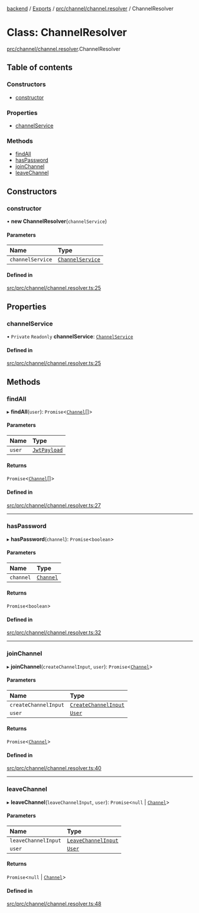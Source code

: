 [backend](../README.md) / [Exports](../modules.md) / [prc/channel/channel.resolver](../modules/prc_channel_channel_resolver.md) / ChannelResolver

# Class: ChannelResolver

[prc/channel/channel.resolver](../modules/prc_channel_channel_resolver.md).ChannelResolver

## Table of contents

### Constructors

- [constructor](prc_channel_channel_resolver.ChannelResolver.md#constructor)

### Properties

- [channelService](prc_channel_channel_resolver.ChannelResolver.md#channelservice)

### Methods

- [findAll](prc_channel_channel_resolver.ChannelResolver.md#findall)
- [hasPassword](prc_channel_channel_resolver.ChannelResolver.md#haspassword)
- [joinChannel](prc_channel_channel_resolver.ChannelResolver.md#joinchannel)
- [leaveChannel](prc_channel_channel_resolver.ChannelResolver.md#leavechannel)

## Constructors

### constructor

• **new ChannelResolver**(`channelService`)

#### Parameters

| Name | Type |
| :------ | :------ |
| `channelService` | [`ChannelService`](prc_channel_channel_service.ChannelService.md) |

#### Defined in

[src/prc/channel/channel.resolver.ts:25](https://github.com/GQDeltex/ft_transcendence/blob/main/backend/src/prc/channel/channel.resolver.ts#L25)

## Properties

### channelService

• `Private` `Readonly` **channelService**: [`ChannelService`](prc_channel_channel_service.ChannelService.md)

#### Defined in

[src/prc/channel/channel.resolver.ts:25](https://github.com/GQDeltex/ft_transcendence/blob/main/backend/src/prc/channel/channel.resolver.ts#L25)

## Methods

### findAll

▸ **findAll**(`user`): `Promise`<[`Channel`](prc_channel_entities_channel_entity.Channel.md)[]\>

#### Parameters

| Name | Type |
| :------ | :------ |
| `user` | [`JwtPayload`](../interfaces/auth_strategy_jwt_strategy.JwtPayload.md) |

#### Returns

`Promise`<[`Channel`](prc_channel_entities_channel_entity.Channel.md)[]\>

#### Defined in

[src/prc/channel/channel.resolver.ts:27](https://github.com/GQDeltex/ft_transcendence/blob/main/backend/src/prc/channel/channel.resolver.ts#L27)

___

### hasPassword

▸ **hasPassword**(`channel`): `Promise`<`boolean`\>

#### Parameters

| Name | Type |
| :------ | :------ |
| `channel` | [`Channel`](prc_channel_entities_channel_entity.Channel.md) |

#### Returns

`Promise`<`boolean`\>

#### Defined in

[src/prc/channel/channel.resolver.ts:32](https://github.com/GQDeltex/ft_transcendence/blob/main/backend/src/prc/channel/channel.resolver.ts#L32)

___

### joinChannel

▸ **joinChannel**(`createChannelInput`, `user`): `Promise`<[`Channel`](prc_channel_entities_channel_entity.Channel.md)\>

#### Parameters

| Name | Type |
| :------ | :------ |
| `createChannelInput` | [`CreateChannelInput`](prc_channel_channel_input.CreateChannelInput.md) |
| `user` | [`User`](users_entities_user_entity.User.md) |

#### Returns

`Promise`<[`Channel`](prc_channel_entities_channel_entity.Channel.md)\>

#### Defined in

[src/prc/channel/channel.resolver.ts:40](https://github.com/GQDeltex/ft_transcendence/blob/main/backend/src/prc/channel/channel.resolver.ts#L40)

___

### leaveChannel

▸ **leaveChannel**(`leaveChannelInput`, `user`): `Promise`<``null`` \| [`Channel`](prc_channel_entities_channel_entity.Channel.md)\>

#### Parameters

| Name | Type |
| :------ | :------ |
| `leaveChannelInput` | [`LeaveChannelInput`](prc_channel_channel_input.LeaveChannelInput.md) |
| `user` | [`User`](users_entities_user_entity.User.md) |

#### Returns

`Promise`<``null`` \| [`Channel`](prc_channel_entities_channel_entity.Channel.md)\>

#### Defined in

[src/prc/channel/channel.resolver.ts:48](https://github.com/GQDeltex/ft_transcendence/blob/main/backend/src/prc/channel/channel.resolver.ts#L48)
